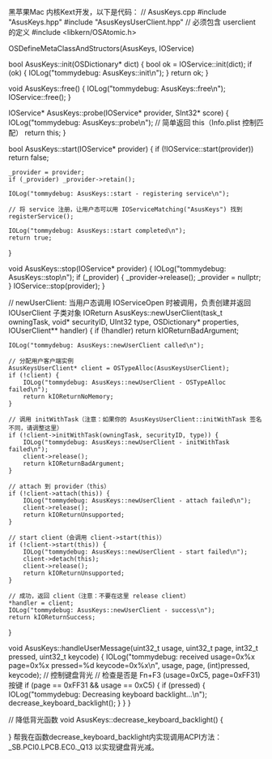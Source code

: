 黑苹果Mac 内核Kext开发，以下是代码：
// AsusKeys.cpp
#include "AsusKeys.hpp"
#include "AsusKeysUserClient.hpp" // 必须包含 userclient 的定义
#include <libkern/OSAtomic.h>

OSDefineMetaClassAndStructors(AsusKeys, IOService)

bool AsusKeys::init(OSDictionary* dict) {
    bool ok = IOService::init(dict);
    if (ok) {
        IOLog("tommydebug: AsusKeys::init\n");
    }
    return ok;
}

void AsusKeys::free() {
    IOLog("tommydebug: AsusKeys::free\n");
    IOService::free();
}

IOService* AsusKeys::probe(IOService* provider, SInt32* score) {
    IOLog("tommydebug: AsusKeys::probe\n");
    // 简单返回 this（Info.plist 控制匹配）
    return this;
}

bool AsusKeys::start(IOService* provider) {
    if (!IOService::start(provider)) return false;

    _provider = provider;
    if (_provider) _provider->retain();

    IOLog("tommydebug: AsusKeys::start - registering service\n");

    // 将 service 注册，让用户态可以用 IOServiceMatching("AsusKeys") 找到
    registerService();

    IOLog("tommydebug: AsusKeys::start completed\n");
    return true;
}

void AsusKeys::stop(IOService* provider) {
    IOLog("tommydebug: AsusKeys::stop\n");
    if (_provider) {
        _provider->release();
        _provider = nullptr;
    }
    IOService::stop(provider);
}

// newUserClient: 当用户态调用 IOServiceOpen 时被调用，负责创建并返回 IOUserClient 子类对象
IOReturn AsusKeys::newUserClient(task_t owningTask,
                                 void* securityID,
                                 UInt32 type,
                                 OSDictionary* properties,
                                 IOUserClient** handler) {
    if (!handler) return kIOReturnBadArgument;

    IOLog("tommydebug: AsusKeys::newUserClient called\n");

    // 分配用户客户端实例
    AsusKeysUserClient* client = OSTypeAlloc(AsusKeysUserClient);
    if (!client) {
        IOLog("tommydebug: AsusKeys::newUserClient - OSTypeAlloc failed\n");
        return kIOReturnNoMemory;
    }

    // 调用 initWithTask（注意：如果你的 AsusKeysUserClient::initWithTask 签名不同，请调整这里）
    if (!client->initWithTask(owningTask, securityID, type)) {
        IOLog("tommydebug: AsusKeys::newUserClient - initWithTask failed\n");
        client->release();
        return kIOReturnBadArgument;
    }

    // attach 到 provider（this）
    if (!client->attach(this)) {
        IOLog("tommydebug: AsusKeys::newUserClient - attach failed\n");
        client->release();
        return kIOReturnUnsupported;
    }

    // start client（会调用 client->start(this)）
    if (!client->start(this)) {
        IOLog("tommydebug: AsusKeys::newUserClient - start failed\n");
        client->detach(this);
        client->release();
        return kIOReturnUnsupported;
    }

    // 成功，返回 client（注意：不要在这里 release client）
    *handler = client;
    IOLog("tommydebug: AsusKeys::newUserClient - success\n");
    return kIOReturnSuccess;
}

void AsusKeys::handleUserMessage(uint32_t usage, uint32_t page, int32_t pressed, uint32_t keycode) {
    IOLog("tommydebug: received usage=0x%x page=0x%x pressed=%d keycode=0x%x\n",
          usage, page, (int)pressed, keycode);
    // 控制键盘背光
    // 检查是否是 Fn+F3 (usage=0xC5, page=0xFF31) 按键
        if (page == 0xFF31 && usage == 0xC5) {
            if (pressed) {
                IOLog("tommydebug: Decreasing keyboard backlight...\n");
                decrease_keyboard_backlight();
            }
        }
}

// 降低背光函数
void AsusKeys::decrease_keyboard_backlight() {
    
}
帮我在函数decrease_keyboard_backlight内实现调用ACPI方法：_SB.PCI0.LPCB.EC0._Q13 以实现键盘背光减。

